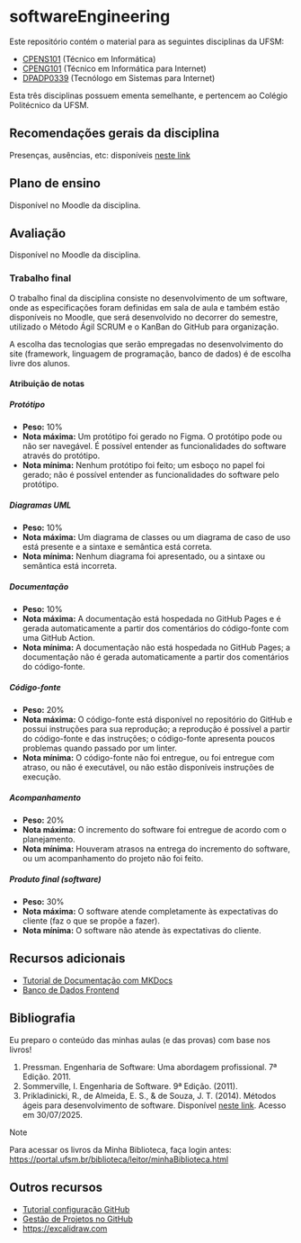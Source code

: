 # softwareEngineering

Este repositório contém o material para as seguintes disciplinas da UFSM:

* [CPENS101](https://www.ufsm.br/ementario/disciplinas/CPENS101) (Técnico em Informática)
* [CPENG101](https://www.ufsm.br/ementario/disciplinas/CPENG101) (Técnico em Informática para Internet)
* [DPADP0339](https://www.ufsm.br/ementario/disciplinas/DPADP0339) (Tecnólogo em Sistemas para Internet)

Esta três disciplinas possuem ementa semelhante, e pertencem ao Colégio Politécnico da UFSM.

## Recomendações gerais da disciplina

Presenças, ausências, etc: disponíveis 
[neste link](https://docs.google.com/presentation/d/1bHykClUIJPrOoPREE4c37xTbvhiOyc1jgmfkjM9PfQE/edit?usp=sharing)

## Plano de ensino

Disponível no Moodle da disciplina.

## Avaliação

Disponível no Moodle da disciplina.

### Trabalho final

O trabalho final da disciplina consiste no desenvolvimento de um software, onde as especificações foram definidas em 
sala de aula e também estão disponíveis no Moodle, que será desenvolvido no decorrer do semestre, 
utilizado o Método Ágil SCRUM e o KanBan do GitHub para organização.

A escolha das tecnologias que serão empregadas no desenvolvimento do site (framework, linguagem de programação, 
banco de dados) é de escolha livre dos alunos.

#### Atribuição de notas

##### Protótipo

* **Peso:** 10%
* **Nota máxima:** Um protótipo foi gerado no Figma. O protótipo pode ou não ser navegável. É possível entender as 
  funcionalidades do software através do protótipo. 
* **Nota mínima:** Nenhum protótipo foi feito; um esboço no papel foi gerado; não é possível entender as funcionalidades 
  do software pelo protótipo.

##### Diagramas UML

* **Peso:** 10%
* **Nota máxima:** Um diagrama de classes ou um diagrama de caso de uso está presente e a sintaxe e semântica está correta. 
* **Nota mínima:** Nenhum diagrama foi apresentado, ou a sintaxe ou semântica está incorreta.

##### Documentação

* **Peso:** 10%
* **Nota máxima:** A documentação está hospedada no GitHub Pages e é gerada automaticamente a partir dos comentários do 
  código-fonte com uma GitHub Action.
* **Nota mínima:** A documentação não está hospedada no GitHub Pages; a documentação não é gerada automaticamente a 
  partir dos comentários do código-fonte.

##### Código-fonte

* **Peso:** 20%
* **Nota máxima:** O código-fonte está disponível no repositório do GitHub e possui instruções para sua reprodução; a 
  reprodução é possível a partir do código-fonte e das instruções; o código-fonte apresenta poucos problemas quando
  passado por um linter.
* **Nota mínima:** O código-fonte não foi entregue, ou foi entregue com atraso, ou não é executável, ou não estão 
  disponíveis instruções de execução.

##### Acompanhamento

* **Peso:** 20%
* **Nota máxima:** O incremento do software foi entregue de acordo com o planejamento. 
* **Nota mínima:** Houveram atrasos na entrega do incremento do software, ou um acompanhamento do projeto não foi feito.

##### Produto final (software)

* **Peso:** 30%
* **Nota máxima:** O software atende completamente às expectativas do cliente (faz o que se propõe a fazer). 
* **Nota mínima:** O software não atende às expectativas do cliente.

## Recursos adicionais

* [Tutorial de Documentação com MKDocs](github.com/CTISM-Prof-Henry/docsTutorial)
* [Banco de Dados Frontend](github.com/CTISM-Prof-Henry/indexedDB)

## Bibliografia

Eu preparo o conteúdo das minhas aulas (e das provas) com base nos livros!

1. Pressman. Engenharia de Software: Uma abordagem profissional. 7ª Edição. 2011.
2. Sommerville, I. Engenharia de Software. 9ª Edição. (2011).
3. Prikladinicki, R., de Almeida, E. S., & de Souza, J. T. (2014). Métodos ágeis para desenvolvimento de software. 
   Disponível [neste link](https://integrada.minhabiblioteca.com.br/reader/books/9788582602089). Acesso em 30/07/2025.

> [!NOTE]
> Para acessar os livros da Minha Biblioteca, faça login antes: https://portal.ufsm.br/biblioteca/leitor/minhaBiblioteca.html

## Outros recursos

* [Tutorial configuração GitHub](https://docs.google.com/presentation/d/1JtJM38hLLYEJfo3QtYNRS3s0HGgA4PkT)
* [Gestão de Projetos no GitHub](https://docs.google.com/presentation/d/1Ne7fYNrFPpXlzBTle5jOIbylwRhYKOqo/edit?usp=sharing&ouid=104461789119995870811&rtpof=true&sd=true)
* https://excalidraw.com
